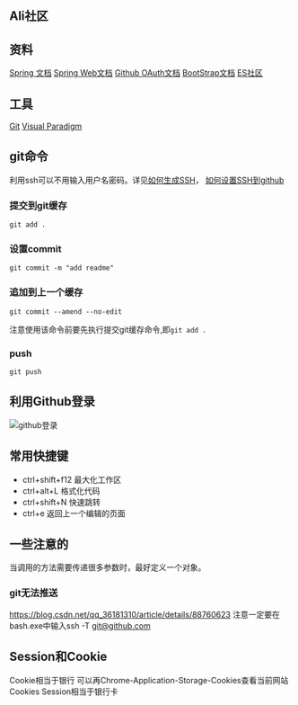 ## Ali社区

## 资料
[Spring 文档](https://spring.io/guides)
[Spring Web文档](https://spring.io/guides/gs/serving-web-content/)
[Github OAuth文档](https://developer.github.com/apps/building-oauth-apps/creating-an-oauth-app/)
[BootStrap文档](https://v3.bootcss.com/css/)
[ES社区](https://elasticsearch.cn)

## 工具
[Git](https://git-scm.com/download)
[Visual Paradigm](https://www.visual-paradigm.com)

## git命令
利用ssh可以不用输入用户名密码。详见[如何生成SSH](https://help.github.com/en/github/authenticating-to-github/generating-a-new-ssh-key-and-adding-it-to-the-ssh-agent)，
[如何设置SSH到github](https://help.github.com/en/github/authenticating-to-github/adding-a-new-ssh-key-to-your-github-account)
### 提交到git缓存
```git
git add .
```
### 设置commit
```shell script
git commit -m "add readme"
```

### 追加到上一个缓存
```shell script
git commit --amend --no-edit
```
注意使用该命令前要先执行提交git缓存命令,即`git add .`
### push
```git
git push
```

## 利用Github登录

![github登录](https://www.lijingxin.top/upload/2020/3/image-2aeb9e36fe64471b81e18656c6968aed.png)

## 常用快捷键
* ctrl+shift+f12 最大化工作区
* ctrl+alt+L 格式化代码
* ctrl+shift+N 快速跳转
* ctrl+e 返回上一个编辑的页面

## 一些注意的
当调用的方法需要传递很多参数时，最好定义一个对象。

### git无法推送
https://blog.csdn.net/qq_36181310/article/details/88760623
注意一定要在bash.exe中输入ssh -T git@github.com

## Session和Cookie
Cookie相当于银行
可以再Chrome-Application-Storage-Cookies查看当前网站Cookies
Session相当于银行卡
